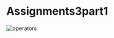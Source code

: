 # Assignments3part1

![operators](https://user-images.githubusercontent.com/44768171/55468553-5197a600-560c-11e9-9b51-798ee60481fd.png)
